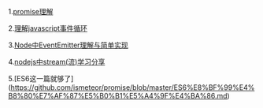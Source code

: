 1.[promise理解](https://github.com/ismeteor/promise/blob/master/promise%E7%90%86%E8%A7%A3.md)

2.[理解javascript事件循环](https://github.com/ismeteor/promise/blob/master/%E7%90%86%E8%A7%A3javascript%E4%BA%8B%E4%BB%B6%E5%BE%AA%E7%8E%AF.md)

3.[Node中EventEmitter理解与简单实现](https://github.com/ismeteor/promise/blob/master/Node%E4%B8%ADEventEmitter%E7%90%86%E8%A7%A3%E4%B8%8E%E7%AE%80%E5%8D%95%E5%AE%9E%E7%8E%B0.md)

4.[nodejs中stream(流)学习分享](https://github.com/ismeteor/promise/blob/master/nodejs%E4%B8%ADstream(%E6%B5%81)%E5%AD%A6%E4%B9%A0%E5%88%86%E4%BA%AB.md)

5.[ES6这一篇就够了]
(https://github.com/ismeteor/promise/blob/master/ES6%E8%BF%99%E4%B8%80%E7%AF%87%E5%B0%B1%E5%A4%9F%E4%BA%86.md)
